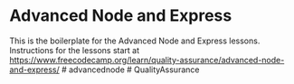 # Advanced Node and Express

This is the boilerplate for the Advanced Node and Express lessons. Instructions for the lessons start at https://www.freecodecamp.org/learn/quality-assurance/advanced-node-and-express/
#   a d v a n c e d n o d e  
 #   Q u a l i t y A s s u r a n c e  
 